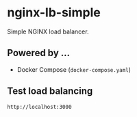 nginx-lb-simple
===============

Simple NGINX load balancer.

Powered by ...
--------------
- Docker Compose (`docker-compose.yaml`)

Test load balancing
---------------
```
http://localhost:3000
```